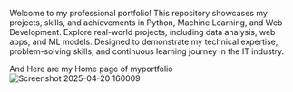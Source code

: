 Welcome to my professional portfolio! This repository showcases my projects, skills, and achievements in Python, Machine Learning, and Web Development. Explore real-world projects, including data analysis, web apps, and ML models. Designed to demonstrate my technical expertise, problem-solving skills, and continuous learning journey in the IT industry.

And Here are my Home page of myportfolio
![Screenshot 2025-04-20 160009](https://github.com/user-attachments/assets/0edd5716-d3d7-4b7e-b4ee-e87f2188fb8b)

